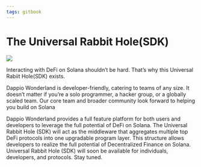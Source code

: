 ```yaml
---
tags: gitbook
---
```


# The Universal Rabbit Hole(SDK) 


![](https://hackmd.io/_uploads/HkewJRWsq.jpg)



Interacting with DeFi on Solana shouldn’t be hard. That’s why this Universal Rabiit Hole(SDK) exists.

Dappio Wonderland is developer-friendly, catering to teams of any size. It doesn’t matter if you’re a solo programmer, a hacker group, or a globally scaled team. Our core team and broader community look forward to helping you build on Solana

Dappio Wonderland provides a full feature platform for both users and developers to leverage the full potential of DeFi on Solana. The Universal Rabbit Hole (SDK) will act as the middleware that aggregates multiple top DeFi protocols into one upgradable program layer. This structure allows developers to realize the full potential of Decentralized Finance on Solana. Universal Rabbit Hole (SDK) will soon be available for individuals, developers, and protocols. Stay tuned.
